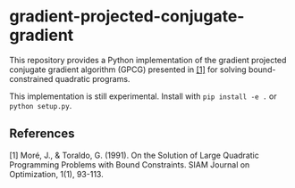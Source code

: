 # gradient-projected-conjugate-gradient

This repository provides a Python implementation of the gradient projected conjugate gradient algorithm (GPCG) presented in [[1]](#1) for solving bound-constrained quadratic programs.

This implementation is still experimental. Install with ``pip install -e .`` or ``python setup.py``.

## References
<a id="1">[1]</a> 
Moré, J., & Toraldo, G. (1991). On the Solution of Large Quadratic Programming Problems with Bound Constraints. SIAM Journal on Optimization, 1(1), 93-113.



